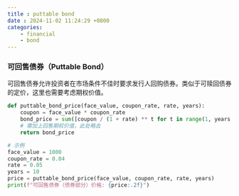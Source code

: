 ```yaml
---
title : puttable bond
date : 2024-11-02 11:24:29 +0800
categories: 
    - financial
    - bond
---
```


<script>
  MathJax = {
    tex: {
      inlineMath: [['$', '$'], ['\\(', '\\)']],
      displayMath: [['$$', '$$'], ['\\[', '\\]']]
    }
  };
</script>
<script src="https://cdn.jsdelivr.net/npm/mathjax@3/es5/tex-mml-chtml.js"></script>

### 可回售债券（Puttable Bond）

可回售债券允许投资者在市场条件不佳时要求发行人回购债券。类似于可赎回债券的定价，这里也需要考虑期权价值。

```py
def puttable_bond_price(face_value, coupon_rate, rate, years):
    coupon = face_value * coupon_rate
    bond_price = sum([coupon / (1 + rate) ** t for t in range(1, years + 1)]) + face_value / (1 + rate) ** years
    # 需加上回售期权价值，此处略去
    return bond_price

# 示例
face_value = 1000
coupon_rate = 0.04
rate = 0.05
years = 10
price = puttable_bond_price(face_value, coupon_rate, rate, years)
print(f"可回售债券（债券部分）价格: {price:.2f}")
```